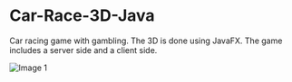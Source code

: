 # Car-Race-3D-Java
Car racing game with gambling. The 3D is done using JavaFX. The game includes a server side and a client side.


![Image 1](screenshots/1.png "Image 1")
